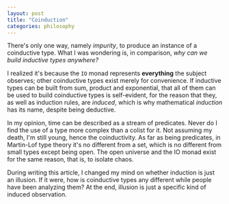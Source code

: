 ```yaml
---
layout: post
title: "Coinduction"
categories: philosophy
---
```


There's only one way, namely *impurity*, to produce an instance of a coinductive type. What I was wondering is, in comparison, *why can we build inductive types anywhere?*

I realized it's because the `IO` monad represents **everything** the subject observes; other coinductive types exist merely for convenience. If inductive types can be built from sum, product and exponential, that all of them can be used to build coinductive types is self-evident, for the reason that they, as well as induction rules, are *induced*, which is why mathematical *induction* has its name, despite being deductive.

In my opinion, time can be described as a stream of predicates. Never do I find the use of a type more complex than a colist for it. Not assuming my death, I'm still young, hence the coinductivity. As far as being predicates, in Martin-Lof type theory it's no different from a set, which is no different from small types except being open. The open universe and the IO monad exist for the same reason, that is, to isolate chaos.

During writing this article, I changed my mind on whether induction is just an illusion. If it were, how is coinductive types any different while people have been analyzing them? At the end, illusion is just a specific kind of induced observation.
